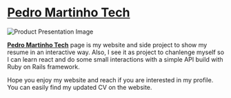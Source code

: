 # [Pedro Martinho Tech](https://pedromartinho.tech)

![Product Presentation Image](https://teste-martinho-page.s3-eu-west-1.amazonaws.com/share/sample.png)

**[Pedro Martinho Tech](https://pedromartinho.tech)** page is my website and side project to show my resume in an interactive way. Also, I see it as project to chanlenge myself so I can learn react and do some small interactions with a simple API build with Ruby on Rails framework.

Hope you enjoy my website and reach if you are interested in my profile. You can easily find my updated CV on the website.
